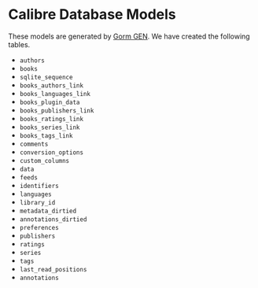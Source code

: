 # Calibre Database Models

These models are generated by [Gorm GEN](https://gorm.io/gen/database_to_structs.html).
We have created the following tables.

- `authors`
- `books`
- `sqlite_sequence`
- `books_authors_link`
- `books_languages_link`
- `books_plugin_data`
- `books_publishers_link`
- `books_ratings_link`
- `books_series_link`
- `books_tags_link`
- `comments`
- `conversion_options`
- `custom_columns`
- `data`
- `feeds`
- `identifiers`
- `languages`
- `library_id`
- `metadata_dirtied`
- `annotations_dirtied`
- `preferences`
- `publishers`
- `ratings`
- `series`
- `tags`
- `last_read_positions`
- `annotations`
